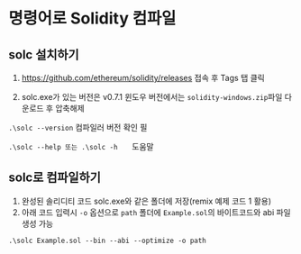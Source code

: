 # 명령어로 Solidity 컴파일

## solc 설치하기

1. https://github.com/ethereum/solidity/releases 접속 후 Tags 탭 클릭

2. solc.exe가 있는 버전은 v0.7.1 윈도우 버전에서는 `solidity-windows.zip`파일 다운로드 후 압축해제

`.\solc --version` 컴파일러 버전 확인 필

`.\solc --help 또는 .\solc -h   ` 도움말



## solc로 컴파일하기

1. 완성된 솔리디티 코드 solc.exe와 같은 폴더에 저장(remix 예제 코드 1 활용)
2. 아래 코드 입력시 `-o` 옵션으로 `path` 폴더에 `Example.sol`의 바이트코드와 abi 파일 생성 가능

```
.\solc Example.sol --bin --abi --optimize -o path
```

